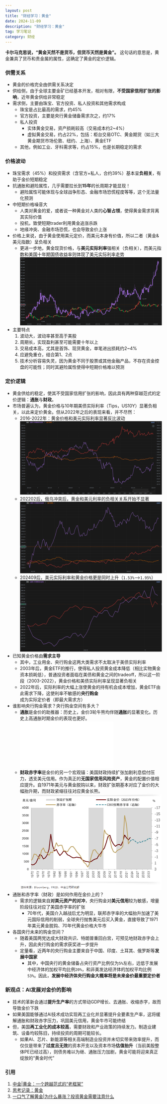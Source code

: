 ```yaml
---
layout: post
title: "财经学习：黄金"
date: 2024-11-09
description: "财经学习：黄金"
tag: 学习笔记
category: 财经
---
```



**卡尔马克思说，“黄金天然不是货币，但货币天然是黄金”。**
这句话的意思是，黄金兼具了货币和贵金属的属性，这确定了黄金的定价逻辑。

### 供需关系
+ 黄金的价格完全由供需关系决定
+ 供给侧，由于全球主要金矿已经基本开发，相对有限，**不受国家信用扩张的影响**，近年黄金供给非常稳定
+ 需求侧，主要由珠宝、官方投资、私人投资和其他需求构成
    - 珠宝是占比最高的需求，约45%
    - 官方投资，主要是央行黄金储备需求次之，约17%
    - 私人投资
        * 实体黄金交易，资产损耗较高（交易成本约2~4%）
        * 虚拟黄金交易，约占22%，包括：柜台交易OTC、黄金期货（如三大黄金期货市场伦敦、纽约、上海）、黄金ETF
    - 其他，例如工业、牙科需求等，约占15%，也是长期稳定的需求


### 价格波动
+ 珠宝需求（45%）和投资需求（含官方+私人，合约39%）基本呈**负相关**，有助于金价短期稳定
+ 抗通胀和避险属性，几乎需要拉长到**15年**的长周期才能显现！
    - 避险属性可能体现与全球战争形态、金融市场恐慌程度等等，这个无法量化预测
+ 中短期价格噪音大
    - 人类对黄金的爱，或者说一种黄金对人类的**心智占领**，使得黄金需求背离其实际价值
    - 投机，致使短期trader利用黄金追涨杀跌
    - 地缘冲突、金融市场恐慌，也会导致金价上涨
+ 价格上来说，由于黄金使用美元定价，而美元本身有价值，所以二者（黄金&美元指数）呈负相关
    - 更进一步地，黄金现货价格，与**美元实际利率**强相关（负相关），而美元指数和美国十年期国债收益率则体现了美元实际利率走势
    ![与美元实际利率呈负相关](/images/posts/2024/11/1109_finance_note_gold_vs_usd_index.png)
+ 主要特点
    1. 波动大，波动率甚至高于美股
    2. 周期长，实现盈利甚至可能需要十年以上
    3. 交易成本高，尤其是首饰、现货黄金，单笔进出损耗约2~4%
    4. 应避免重仓，结合第1、2点
    5. 技术分析容易失灵，因为黄金不同于股票或其他金融产品，不存在资金控盘的可能性；同时其避险属性使得中短期价格难以预测


### 定价逻辑
+ 黄金供给的稳定，使其不受国家信用扩张的影响，因此具有两种穿越范式的定价逻辑：**通胀**与**财政**。
+ 市场普遍认为，黄金价格与10年期美债实际利率（Tips，US10Y）显著负相关，以此来定价黄金。但从2022年之后的表现来看，并不尽然：
    - 2016-2022年：黄金价格和美元实际利率显著反比波动
    ![2016-2022黄金周K线](/images/posts/2024/11/1109_finance_note_2016_2022_gold.png)
    - 202202后，俄乌冲突后，黄金和美元利率的负相关关系开始不显著
    ![2022后黄金周K线](/images/posts/2024/11/1109_finance_note_after_2022_gold.png)
    - 202409后，美元实际利率和黄金价格更是同时上升（`1.53%`-->`1.95%`）
    ![202409黄金日K线](/images/posts/2024/11/1109_finance_note_after_202409_gold.png)
+ 已知黄金价格由**需求主导**
    - 其中，工业用金、央行购金这两大类需求不太取决于美债实际利率
    - 2003年后，黄金ETF的推行，使得私人投资黄金成本降低（相比实物黄金资本损耗低），普通投资者面临在美债和黄金之间的tradeoff，所以这一阶段（2003-2022），黄金价格和美债实际利率呈现显著负相关
    - 2022年后，实际利率的大幅上涨使黄金的持有机会成本增加，黄金ETF由此需求下降，这使利率不敏感的**央行购金**成为实际定价者（即最大需求方）
+ 谁影响央行购金需求？央行购金空间有多大？
    - **通胀**是金价的助推器：历史上，金价3轮牛熊均伴随**通胀**的显著变化。历史上高通胀时期金价的表现也更好。
    ![金价与通胀的显著变化](/images/posts/2024/11/1109_finance_gold_price_inflation_trend.png)
    - **财政赤字率**是金价的另一个宏观锚：美国财政持续扩张加剧利息偿付压力，透支美元信用。作为真正的**无国家信用风险资产**，黄金的配置价值相应提升。自1971年美元与黄金脱钩以来，财政扩张期基本对应了金价的大幅抬升期，而财政紧缩往往对应黄金长熊。
    ![金价与赤字率的显著变化](/images/posts/2024/11/1109_finance_gold_price_deficit_trend.png)
+ 通胀和赤字率（财政）是如何作用在金价上的？
    - 需求的逻辑来自**对美元资产的对冲**，央行购金对**美元信用**较为敏感，增量阶段往往对应了美国赤字率的扩张
        * 70年代，美国介入越战后尤为明显，联邦赤字率的大幅抬升加速了美元国际信用的削弱，全球央行抛售美元后买入黄金，直接导致了1971年美元黄金脱钩、70年代黄金价格大牛市
+ 各国央行未来的购金空间？
    - 随着美国两党达成大财政共识、特朗普重回白宫，可预见地财政赤字会上升，因此央行购金的需求获奖进一步提升
    - 定量看，近两年的央行购金主要来自于中国、印度、土耳其、俄罗斯等**发展中国家**
        * 其中，中国央行的黄金储备占央行资产比例仅为`5%`左右，远低于发展中经济体的加权平均比例`20%`，和非美发达经济体的加权平均比例`53%`。因此，**发展中经济体央行购金大概率将是未来金价最重要定价者**

### 新观点：AI发展对金价的影响
+ 技术的革新会通过**提升生产率**的方式带动GDP增长、去通胀、收缩赤字，故而导致金价下跌
+ 如果美国能够通过AI技术成功实现再工业化并显著提升全要素生产率，这将缓解通胀和财政赤字压力，巩固美元信用，黄金牛市可能终结
+ 但，美国**再工业化的成本较高**，需要财政和产业政策的持续发力。制造业建筑、设备均较陈旧，持续投资的周期可能较长。
    - 如果AI、芯片、新能源等相关高端制造业投资并未切实带来效率提升，而仅仅是带来了**过度且无效**的资本开支以及资本市场**估值抬升**（当前美股整体PE已经过高），则债务难以为继、通胀压力加剧，黄金可能将迎来真正绽放的“黄金时代”


### 引用
1. [中金|黄金：一个跨越范式的“老框架”](https://mp.weixin.qq.com/s/SIl_-SwY0A2FSbmTIt5s_w)
2. [思考记录：黄金](https://mp.weixin.qq.com/s/puc5eC5FBM1eoGRnDJpDJA)
3. [一口气了解黄金|为什么暴涨？投资黄金需要注意什么](https://www.bilibili.com/video/BV19r421u7af/?spm_id_from=333.999.0.0&vd_source=e5b1519a4f89036140ba4303ba0e766d)